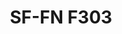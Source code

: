 ---
title: "SF-FN F303"
description: "Pernos Hexagonales"
main:
  id: 4
  content: |
    Presentamos los Pernos Hexagonales SF-FN F303 – la elección perfecta para aplicaciones de fijación de trabajo pesado. Elaborados con precisión y durabilidad en mente, estos pernos hexagonales proporcionan la fuerza y confiabilidad que necesitas para tus proyectos más duros.
  imgCard: "/imagenes/x.jpg"
  imgMain: "/imagenes/x.jpg"
  imgAlt: "Cajas de muestra de pernos hexagonales"
tabs:
  - id: "tabs-with-card-item-1"
    dataTab: "#tabs-with-card-1"
    title: "Descripción"
  - id: "tabs-with-card-item-2"
    dataTab: "#tabs-with-card-2"
    title: "Especificaciones"
  - id: "tabs-with-card-item-3"
    dataTab: "#tabs-with-card-3"
    title: "Planos"
longDescription:
  title: "Soluciones de Fijación de Trabajo Pesado"
  subTitle: |
    Los Pernos Hexagonales SF-FN F303 están diseñados para manejar los desafíos de fijación más duros con facilidad. Ya sea que estés trabajando en proyectos de construcción o maquinaria pesada, estos pernos hexagonales entregan la fuerza y confiabilidad que necesitas.
  btnTitle: "Contactar ventas para saber más"
  btnURL: "#"
descriptionList:
  - title: "Fuerza y Durabilidad"
    subTitle: "Construidos con materiales de alta calidad, estos pernos hexagonales están construidos para resistir cargas pesadas y condiciones duras."
  - title: "Ingeniería de Precisión"
    subTitle: "Diseñados con roscas cortadas con precisión y especificaciones exactas, asegurando un ajuste apretado y seguro cada vez."
  - title: "Versatilidad"
    subTitle: "Adecuados para una amplia gama de aplicaciones, desde construcción hasta maquinaria, proporcionando soluciones de fijación versátiles."
specificationsLeft:
  - title: "Material"
    subTitle: "Hechos de acero o aleación de grado premium, ofreciendo fuerza excepcional y resistencia a la corrosión."
  - title: "Diseño de Rosca"
    subTitle: "Roscas cortadas con precisión aseguran agarre óptimo y confiabilidad, incluso en ambientes de alto estrés."
  - title: "Cantidad"
    subTitle: "Cada conjunto incluye una cantidad suficiente de pernos hexagonales para abordar varios proyectos y aplicaciones."
  - title: "Tamaños"
    subTitle: "Disponible en una gama de tamaños para acomodar diferentes requisitos de proyecto, asegurando versatilidad y compatibilidad."
specificationsRight:
  - title: "Acabado"
    subTitle: "Terminados con un recubrimiento protector para mejorar la resistencia a la corrosión y extender la vida útil."
  - title: "Capacidad de Carga"
    subTitle: "Diseñados para cumplir o exceder estándares de la industria para capacidad de carga, asegurando rendimiento confiable bajo cargas pesadas."
  - title: "Certificaciones"
    subTitle: "Cumple con estándares y certificaciones relevantes de la industria, garantizando calidad y confiabilidad."
  - title: "Aplicaciones"
    subTitle: "Ideal para uso en construcción, maquinaria, automotriz y otras aplicaciones de trabajo pesado que demandan fijación fuerte y confiable."
blueprints:
  first: "/imagenes/x.jpg"
  second: "/imagenes/x.jpg"  
---